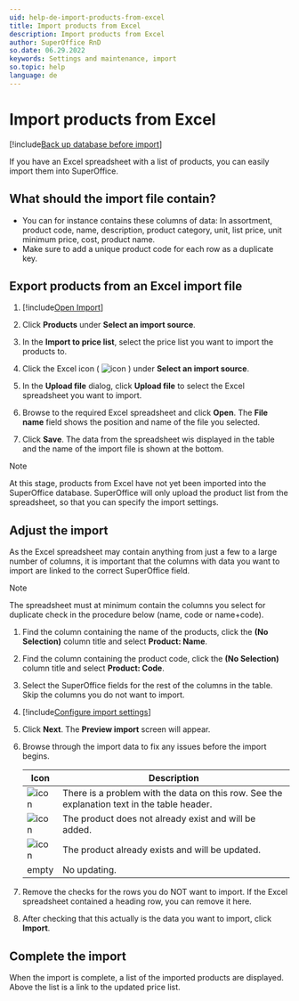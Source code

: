 ```yaml
---
uid: help-de-import-products-from-excel
title: Import products from Excel
description: Import products from Excel
author: SuperOffice RnD
so.date: 06.29.2022
keywords: Settings and maintenance, import
so.topic: help
language: de
---
```


# Import products from Excel

[!include[Back up database before import](includes/caution-backup-before-import.md)]

If you have an Excel spreadsheet with a list of products, you can easily import them into SuperOffice.

## What should the import file contain?

* You can for instance contains these columns of data: In assortment, product code, name, description, product category, unit, list price, unit minimum price, cost, product name.
* Make sure to add a unique product code for each row as a duplicate key.

## Export products from an Excel import file

1. [!include[Open Import](includes/open-import.md)]

2. Click **Products** under **Select an import source**.

3. In the **Import to price list**, select the price list you want to import the products to.

4. Click the Excel icon ( ![icon][img1] ) under **Select an import source**.

5. In the **Upload file** dialog, click **Upload file** to select the Excel spreadsheet you want to import.

6. Browse to the required Excel spreadsheet and click **Open**. The **File name** field shows the position and name of the file you selected.

7. Click **Save**. The data from the spreadsheet wis displayed in the table and the name of the import file is shown at the bottom.

> [!NOTE]
> At this stage, products from Excel have not yet been imported into the SuperOffice database. SuperOffice will only upload the product list from the spreadsheet, so that you can specify the import settings.

## Adjust the import

As the Excel spreadsheet may contain anything from just a few to a large number of columns, it is important that the columns with data you want to import are linked to the correct SuperOffice field.

> [!NOTE]
> The spreadsheet must at minimum contain the columns you select for duplicate check in the procedure below (name, code or name+code).

1. Find the column containing the name of the products, click the **(No Selection)** column title and select **Product: Name**.

2. Find the column containing the product code, click the **(No Selection)** column title and select **Product: Code**.

3. Select the SuperOffice fields for the rest of the columns in the table. Skip the columns you do not want to import.

4. [!include[Configure import settings](includes/configure-import-settings.md)]

5. Click **Next**. The **Preview import** screen will appear.

6. Browse through the import data to fix any issues before the import begins.

    | Icon | Description |
    |---|---|
    | ![icon][img2] | There is a problem with the data on this row. See the explanation text in the table header. |
    | ![icon][img3] | The product does not already exist and will be added. |
    | ![icon][img4] | The product already exists and will be updated. |
    | empty | No updating. |

7. Remove the checks for the rows you do NOT want to import. If the Excel spreadsheet contained a heading row, you can remove it here.

8. After checking that this actually is the data you want to import, click **Import**.

## Complete the import

When the import is complete, a list of the imported products are displayed. Above the list is a link to the updated price list.

<!-- Referenced links -->

<!-- Referenced images -->
[img1]: ../../../../media/icons/admin/import-excel-small.bmp
[img2]: ../../../../../common/icons/warning.png
[img3]: ../../../../media/icons/admin/import-preview-icon-product-new.bmp
[img4]: ../../../../media/icons/admin/import-preview-icon-product-changed.bmp

